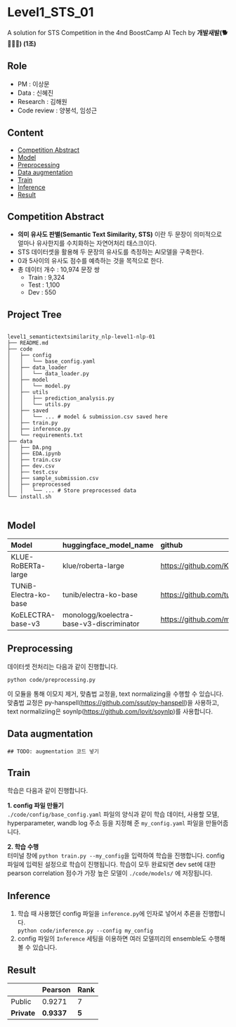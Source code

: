 # Level1_STS_01
A solution for STS Competition in the 4nd BoostCamp AI Tech by **개발새발(🐕🐾🐥🐾) (1조)**  


## Role
- PM : 이상문 <br>
- Data : 신혜진 <br>
- Research : 김해원 <br>
- Code review : 양봉석, 임성근 <br>


## Content
- [Competition Abstract](#competition-abstract)
- [Model](#model)
- [Preprocessing](#preprocessing)
- [Data augmentation](#data-augmentation)
- [Train](#train)
- [Inference](#inference)
- [Result](#result)


## Competition Abstract  
- **의미 유사도 판별(Semantic Text Similarity, STS)** 이란 두 문장이 의미적으로 얼마나 유사한지를 수치화하는 자연어처리 태스크이다.
- STS 데이터셋을 활용해 두 문장의 유사도를 측정하는 AI모델을 구축한다. 
- 0과 5사이의 유사도 점수를 예측하는 것을 목적으로 한다.
- 총 데이터 개수 : 10,974 문장 쌍
  - Train : 9,324
  - Test : 1,100
  - Dev : 550
  
## Project Tree
<pre>
<code>
level1_semantictextsimilarity_nlp-level1-nlp-01
├── README.md
├── code   
│   ├── config
│   │   └── base_config.yaml
│   ├── data_loader
│   │   └── data_loader.py
│   ├── model
│   │   └── model.py
│   ├── utils
│   │   ├── prediction_analysis.py
│   │   └── utils.py
│   ├── saved 
│   │   └── ... # model & submission.csv saved here
│   ├── train.py
│   ├── inference.py
│   └── requirements.txt
├── data
│   ├── DA.png
│   ├── EDA.ipynb
│   ├── train.csv
│   ├── dev.csv
│   ├── test.csv
│   ├── sample_submission.csv
│   ├── preprocessed 
│   │   └── ... # Store preprocessed data
└── install.sh
</code>
</pre>

## Model

|Model|huggingface_model_name|github|
|:---|:---|:---|
| KLUE-RoBERTa-large | klue/roberta-large | https://github.com/KLUE-benchmark/KLUE |
| TUNiB-Electra-ko-base | tunib/electra-ko-base | https://github.com/tunib-ai/tunib-electra |
| KoELECTRA-base-v3 | monologg/koelectra-base-v3-discriminator | https://github.com/monologg/KoELECTRA/blob/master/README_EN.md |<br>


## Preprocessing
데이터셋 전처리는 다음과 같이 진행합니다.
```
python code/preprocessing.py
```
이 모듈을 통해 이모지 제거, 맞춤법 교정을, text normalizing을 수행할 수 있습니다. 맞춤법 교정은 py-hanspell(https://github.com/ssut/py-hanspell)을 사용하고, text normaliziing은 soynlp(https://github.com/lovit/soynlp)를 사용합니다.


## Data augmentation
```
## TODO: augmentation 코드 넣기
```  


## Train
학습은 다음과 같이 진행합니다.  

**1. config 파일 만들기**  
`./code/config/base_config.yaml` 파일의 양식과 같이 학습 데이터, 사용할 모델, hyperparameter, wandb log 주소 등을 지정해 준 `my_config.yaml` 파일을 만들어줍니다. 

**2. 학습 수행**  
터미널 창에 `python train.py --my_config`을 입력하여 학습을 진행합니다. config 파일에 입력된 설정으로 학습이 진행됩니다. 학습이 모두 완료되면 dev set에 대한 pearson correlation 점수가 가장 높은 모델이 `./code/models/` 에 저장됩니다.  


## Inference
1. 학습 때 사용했던 config 파일을 `inference.py`에 인자로 넣어서 추론을 진행합니다.  
`python code/inference.py --config my_config`
2. config 파일의 `Inference` 세팅을 이용하면 여러 모델끼리의 ensemble도 수행해볼 수 있습니다.  


## Result
||Pearson|Rank|
|:---|:---|:---|
|Public|0.9271|7|
|**Private**|**0.9337**|**5**|
